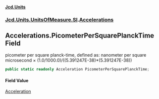 #### [Jcd.Units](index.md 'index')
### [Jcd.Units.UnitsOfMeasure.SI](Jcd.Units.UnitsOfMeasure.SI.md 'Jcd.Units.UnitsOfMeasure.SI').[Accelerations](Accelerations.md 'Jcd.Units.UnitsOfMeasure.SI.Accelerations')

## Accelerations.PicometerPerSquarePlanckTime Field

picometer per square planck-time, defined as: nanometer per square microsecond × (1.0/1000.0)/((5.391247E-38)*(5.391247E-38))

```csharp
public static readonly Acceleration PicometerPerSquarePlanckTime;
```

#### Field Value
[Acceleration](Acceleration.md 'Jcd.Units.UnitTypes.Acceleration')